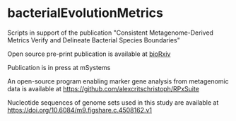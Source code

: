 # bacterialEvolutionMetrics

Scripts in support of the publication "Consistent Metagenome-Derived Metrics Verify and Delineate Bacterial Species Boundaries"

Open source pre-print publication is available at
[bioRxiv](https://www.biorxiv.org/content/10.1101/647511v1)

Publication is in press at mSystems

An open-source program enabling marker gene analysis from metagenomic data is available at https://github.com/alexcritschristoph/RPxSuite

Nucleotide sequences of genome sets used in this study are available at https://doi.org/10.6084/m9.figshare.c.4508162.v1
